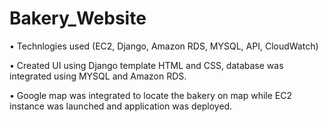 # Bakery_Website

•	Technlogies used (EC2, Django, Amazon RDS, MYSQL, API, CloudWatch)

•	Created UI using Django template HTML and CSS, database was integrated using MYSQL and Amazon RDS.

•	Google map was integrated to locate the bakery on map while EC2 instance was launched and application was deployed.

